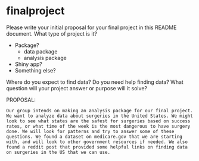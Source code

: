# finalproject

Please write your initial proposal for your final project in this README document. What type of project is it? 

- Package?
    - data package
    - analysis package
- Shiny app? 
- Something else?

Where do you expect to find data? Do you need help finding data? What question will your project answer or purpose will it solve?


PROPOSAL:

    Our group intends on making an analysis package for our final project. We want to analyze data about surgeries in the United States. We might look to see what states are the safest for surgeries based on success rates, or what time of the week is the most dangerous to have surgery done. We will look for patterns and try to answer some of these questions. We found a dataset on medicare.gov that we are starting with, and will look to other government resources if needed. We also found a reddit post that provided some helpful links on finding data on surgeries in the US that we can use.
